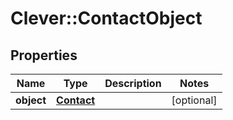 # Clever::ContactObject

## Properties
Name | Type | Description | Notes
------------ | ------------- | ------------- | -------------
**object** | [**Contact**](Contact.md) |  | [optional] 


